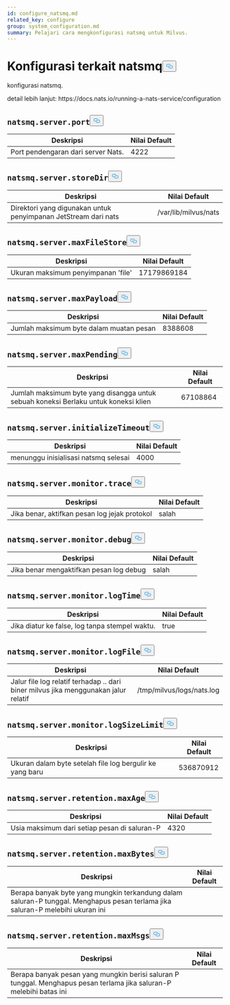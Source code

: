 ```yaml
---
id: configure_natsmq.md
related_key: configure
group: system_configuration.md
summary: Pelajari cara mengkonfigurasi natsmq untuk Milvus.
---
```

<h1 id="natsmq-related-Configurations" class="common-anchor-header">Konfigurasi terkait natsmq<button data-href="#natsmq-related-Configurations" class="anchor-icon" translate="no">
      <svg translate="no"
        aria-hidden="true"
        focusable="false"
        height="20"
        version="1.1"
        viewBox="0 0 16 16"
        width="16"
      >
        <path
          fill="#0092E4"
          fill-rule="evenodd"
          d="M4 9h1v1H4c-1.5 0-3-1.69-3-3.5S2.55 3 4 3h4c1.45 0 3 1.69 3 3.5 0 1.41-.91 2.72-2 3.25V8.59c.58-.45 1-1.27 1-2.09C10 5.22 8.98 4 8 4H4c-.98 0-2 1.22-2 2.5S3 9 4 9zm9-3h-1v1h1c1 0 2 1.22 2 2.5S13.98 12 13 12H9c-.98 0-2-1.22-2-2.5 0-.83.42-1.64 1-2.09V6.25c-1.09.53-2 1.84-2 3.25C6 11.31 7.55 13 9 13h4c1.45 0 3-1.69 3-3.5S14.5 6 13 6z"
        ></path>
      </svg>
    </button></h1><p>konfigurasi natsmq.</p>
<p>detail lebih lanjut: https://docs.nats.io/running-a-nats-service/configuration</p>
<h2 id="natsmqserverport" class="common-anchor-header"><code translate="no">natsmq.server.port</code><button data-href="#natsmqserverport" class="anchor-icon" translate="no">
      <svg translate="no"
        aria-hidden="true"
        focusable="false"
        height="20"
        version="1.1"
        viewBox="0 0 16 16"
        width="16"
      >
        <path
          fill="#0092E4"
          fill-rule="evenodd"
          d="M4 9h1v1H4c-1.5 0-3-1.69-3-3.5S2.55 3 4 3h4c1.45 0 3 1.69 3 3.5 0 1.41-.91 2.72-2 3.25V8.59c.58-.45 1-1.27 1-2.09C10 5.22 8.98 4 8 4H4c-.98 0-2 1.22-2 2.5S3 9 4 9zm9-3h-1v1h1c1 0 2 1.22 2 2.5S13.98 12 13 12H9c-.98 0-2-1.22-2-2.5 0-.83.42-1.64 1-2.09V6.25c-1.09.53-2 1.84-2 3.25C6 11.31 7.55 13 9 13h4c1.45 0 3-1.69 3-3.5S14.5 6 13 6z"
        ></path>
      </svg>
    </button></h2><table id="natsmq.server.port">
  <thead>
    <tr>
      <th class="width80">Deskripsi</th>
      <th class="width20">Nilai Default</th> 
    </tr>
  </thead>
  <tbody>
    <tr>
      <td>        Port pendengaran dari server Nats.      </td>
      <td>4222</td>
    </tr>
  </tbody>
</table>
<h2 id="natsmqserverstoreDir" class="common-anchor-header"><code translate="no">natsmq.server.storeDir</code><button data-href="#natsmqserverstoreDir" class="anchor-icon" translate="no">
      <svg translate="no"
        aria-hidden="true"
        focusable="false"
        height="20"
        version="1.1"
        viewBox="0 0 16 16"
        width="16"
      >
        <path
          fill="#0092E4"
          fill-rule="evenodd"
          d="M4 9h1v1H4c-1.5 0-3-1.69-3-3.5S2.55 3 4 3h4c1.45 0 3 1.69 3 3.5 0 1.41-.91 2.72-2 3.25V8.59c.58-.45 1-1.27 1-2.09C10 5.22 8.98 4 8 4H4c-.98 0-2 1.22-2 2.5S3 9 4 9zm9-3h-1v1h1c1 0 2 1.22 2 2.5S13.98 12 13 12H9c-.98 0-2-1.22-2-2.5 0-.83.42-1.64 1-2.09V6.25c-1.09.53-2 1.84-2 3.25C6 11.31 7.55 13 9 13h4c1.45 0 3-1.69 3-3.5S14.5 6 13 6z"
        ></path>
      </svg>
    </button></h2><table id="natsmq.server.storeDir">
  <thead>
    <tr>
      <th class="width80">Deskripsi</th>
      <th class="width20">Nilai Default</th> 
    </tr>
  </thead>
  <tbody>
    <tr>
      <td>        Direktori yang digunakan untuk penyimpanan JetStream dari nats    </td>
      <td>/var/lib/milvus/nats</td>
    </tr>
  </tbody>
</table>
<h2 id="natsmqservermaxFileStore" class="common-anchor-header"><code translate="no">natsmq.server.maxFileStore</code><button data-href="#natsmqservermaxFileStore" class="anchor-icon" translate="no">
      <svg translate="no"
        aria-hidden="true"
        focusable="false"
        height="20"
        version="1.1"
        viewBox="0 0 16 16"
        width="16"
      >
        <path
          fill="#0092E4"
          fill-rule="evenodd"
          d="M4 9h1v1H4c-1.5 0-3-1.69-3-3.5S2.55 3 4 3h4c1.45 0 3 1.69 3 3.5 0 1.41-.91 2.72-2 3.25V8.59c.58-.45 1-1.27 1-2.09C10 5.22 8.98 4 8 4H4c-.98 0-2 1.22-2 2.5S3 9 4 9zm9-3h-1v1h1c1 0 2 1.22 2 2.5S13.98 12 13 12H9c-.98 0-2-1.22-2-2.5 0-.83.42-1.64 1-2.09V6.25c-1.09.53-2 1.84-2 3.25C6 11.31 7.55 13 9 13h4c1.45 0 3-1.69 3-3.5S14.5 6 13 6z"
        ></path>
      </svg>
    </button></h2><table id="natsmq.server.maxFileStore">
  <thead>
    <tr>
      <th class="width80">Deskripsi</th>
      <th class="width20">Nilai Default</th> 
    </tr>
  </thead>
  <tbody>
    <tr>
      <td>        Ukuran maksimum penyimpanan 'file'      </td>
      <td>17179869184</td>
    </tr>
  </tbody>
</table>
<h2 id="natsmqservermaxPayload" class="common-anchor-header"><code translate="no">natsmq.server.maxPayload</code><button data-href="#natsmqservermaxPayload" class="anchor-icon" translate="no">
      <svg translate="no"
        aria-hidden="true"
        focusable="false"
        height="20"
        version="1.1"
        viewBox="0 0 16 16"
        width="16"
      >
        <path
          fill="#0092E4"
          fill-rule="evenodd"
          d="M4 9h1v1H4c-1.5 0-3-1.69-3-3.5S2.55 3 4 3h4c1.45 0 3 1.69 3 3.5 0 1.41-.91 2.72-2 3.25V8.59c.58-.45 1-1.27 1-2.09C10 5.22 8.98 4 8 4H4c-.98 0-2 1.22-2 2.5S3 9 4 9zm9-3h-1v1h1c1 0 2 1.22 2 2.5S13.98 12 13 12H9c-.98 0-2-1.22-2-2.5 0-.83.42-1.64 1-2.09V6.25c-1.09.53-2 1.84-2 3.25C6 11.31 7.55 13 9 13h4c1.45 0 3-1.69 3-3.5S14.5 6 13 6z"
        ></path>
      </svg>
    </button></h2><table id="natsmq.server.maxPayload">
  <thead>
    <tr>
      <th class="width80">Deskripsi</th>
      <th class="width20">Nilai Default</th> 
    </tr>
  </thead>
  <tbody>
    <tr>
      <td>        Jumlah maksimum byte dalam muatan pesan     </td>
      <td>8388608</td>
    </tr>
  </tbody>
</table>
<h2 id="natsmqservermaxPending" class="common-anchor-header"><code translate="no">natsmq.server.maxPending</code><button data-href="#natsmqservermaxPending" class="anchor-icon" translate="no">
      <svg translate="no"
        aria-hidden="true"
        focusable="false"
        height="20"
        version="1.1"
        viewBox="0 0 16 16"
        width="16"
      >
        <path
          fill="#0092E4"
          fill-rule="evenodd"
          d="M4 9h1v1H4c-1.5 0-3-1.69-3-3.5S2.55 3 4 3h4c1.45 0 3 1.69 3 3.5 0 1.41-.91 2.72-2 3.25V8.59c.58-.45 1-1.27 1-2.09C10 5.22 8.98 4 8 4H4c-.98 0-2 1.22-2 2.5S3 9 4 9zm9-3h-1v1h1c1 0 2 1.22 2 2.5S13.98 12 13 12H9c-.98 0-2-1.22-2-2.5 0-.83.42-1.64 1-2.09V6.25c-1.09.53-2 1.84-2 3.25C6 11.31 7.55 13 9 13h4c1.45 0 3-1.69 3-3.5S14.5 6 13 6z"
        ></path>
      </svg>
    </button></h2><table id="natsmq.server.maxPending">
  <thead>
    <tr>
      <th class="width80">Deskripsi</th>
      <th class="width20">Nilai Default</th> 
    </tr>
  </thead>
  <tbody>
    <tr>
      <td>        Jumlah maksimum byte yang disangga untuk sebuah koneksi Berlaku untuk koneksi klien     </td>
      <td>67108864</td>
    </tr>
  </tbody>
</table>
<h2 id="natsmqserverinitializeTimeout" class="common-anchor-header"><code translate="no">natsmq.server.initializeTimeout</code><button data-href="#natsmqserverinitializeTimeout" class="anchor-icon" translate="no">
      <svg translate="no"
        aria-hidden="true"
        focusable="false"
        height="20"
        version="1.1"
        viewBox="0 0 16 16"
        width="16"
      >
        <path
          fill="#0092E4"
          fill-rule="evenodd"
          d="M4 9h1v1H4c-1.5 0-3-1.69-3-3.5S2.55 3 4 3h4c1.45 0 3 1.69 3 3.5 0 1.41-.91 2.72-2 3.25V8.59c.58-.45 1-1.27 1-2.09C10 5.22 8.98 4 8 4H4c-.98 0-2 1.22-2 2.5S3 9 4 9zm9-3h-1v1h1c1 0 2 1.22 2 2.5S13.98 12 13 12H9c-.98 0-2-1.22-2-2.5 0-.83.42-1.64 1-2.09V6.25c-1.09.53-2 1.84-2 3.25C6 11.31 7.55 13 9 13h4c1.45 0 3-1.69 3-3.5S14.5 6 13 6z"
        ></path>
      </svg>
    </button></h2><table id="natsmq.server.initializeTimeout">
  <thead>
    <tr>
      <th class="width80">Deskripsi</th>
      <th class="width20">Nilai Default</th> 
    </tr>
  </thead>
  <tbody>
    <tr>
      <td>        menunggu inisialisasi natsmq selesai      </td>
      <td>4000</td>
    </tr>
  </tbody>
</table>
<h2 id="natsmqservermonitortrace" class="common-anchor-header"><code translate="no">natsmq.server.monitor.trace</code><button data-href="#natsmqservermonitortrace" class="anchor-icon" translate="no">
      <svg translate="no"
        aria-hidden="true"
        focusable="false"
        height="20"
        version="1.1"
        viewBox="0 0 16 16"
        width="16"
      >
        <path
          fill="#0092E4"
          fill-rule="evenodd"
          d="M4 9h1v1H4c-1.5 0-3-1.69-3-3.5S2.55 3 4 3h4c1.45 0 3 1.69 3 3.5 0 1.41-.91 2.72-2 3.25V8.59c.58-.45 1-1.27 1-2.09C10 5.22 8.98 4 8 4H4c-.98 0-2 1.22-2 2.5S3 9 4 9zm9-3h-1v1h1c1 0 2 1.22 2 2.5S13.98 12 13 12H9c-.98 0-2-1.22-2-2.5 0-.83.42-1.64 1-2.09V6.25c-1.09.53-2 1.84-2 3.25C6 11.31 7.55 13 9 13h4c1.45 0 3-1.69 3-3.5S14.5 6 13 6z"
        ></path>
      </svg>
    </button></h2><table id="natsmq.server.monitor.trace">
  <thead>
    <tr>
      <th class="width80">Deskripsi</th>
      <th class="width20">Nilai Default</th> 
    </tr>
  </thead>
  <tbody>
    <tr>
      <td>        Jika benar, aktifkan pesan log jejak protokol      </td>
      <td>salah</td>
    </tr>
  </tbody>
</table>
<h2 id="natsmqservermonitordebug" class="common-anchor-header"><code translate="no">natsmq.server.monitor.debug</code><button data-href="#natsmqservermonitordebug" class="anchor-icon" translate="no">
      <svg translate="no"
        aria-hidden="true"
        focusable="false"
        height="20"
        version="1.1"
        viewBox="0 0 16 16"
        width="16"
      >
        <path
          fill="#0092E4"
          fill-rule="evenodd"
          d="M4 9h1v1H4c-1.5 0-3-1.69-3-3.5S2.55 3 4 3h4c1.45 0 3 1.69 3 3.5 0 1.41-.91 2.72-2 3.25V8.59c.58-.45 1-1.27 1-2.09C10 5.22 8.98 4 8 4H4c-.98 0-2 1.22-2 2.5S3 9 4 9zm9-3h-1v1h1c1 0 2 1.22 2 2.5S13.98 12 13 12H9c-.98 0-2-1.22-2-2.5 0-.83.42-1.64 1-2.09V6.25c-1.09.53-2 1.84-2 3.25C6 11.31 7.55 13 9 13h4c1.45 0 3-1.69 3-3.5S14.5 6 13 6z"
        ></path>
      </svg>
    </button></h2><table id="natsmq.server.monitor.debug">
  <thead>
    <tr>
      <th class="width80">Deskripsi</th>
      <th class="width20">Nilai Default</th> 
    </tr>
  </thead>
  <tbody>
    <tr>
      <td>        Jika benar mengaktifkan pesan log debug     </td>
      <td>salah</td>
    </tr>
  </tbody>
</table>
<h2 id="natsmqservermonitorlogTime" class="common-anchor-header"><code translate="no">natsmq.server.monitor.logTime</code><button data-href="#natsmqservermonitorlogTime" class="anchor-icon" translate="no">
      <svg translate="no"
        aria-hidden="true"
        focusable="false"
        height="20"
        version="1.1"
        viewBox="0 0 16 16"
        width="16"
      >
        <path
          fill="#0092E4"
          fill-rule="evenodd"
          d="M4 9h1v1H4c-1.5 0-3-1.69-3-3.5S2.55 3 4 3h4c1.45 0 3 1.69 3 3.5 0 1.41-.91 2.72-2 3.25V8.59c.58-.45 1-1.27 1-2.09C10 5.22 8.98 4 8 4H4c-.98 0-2 1.22-2 2.5S3 9 4 9zm9-3h-1v1h1c1 0 2 1.22 2 2.5S13.98 12 13 12H9c-.98 0-2-1.22-2-2.5 0-.83.42-1.64 1-2.09V6.25c-1.09.53-2 1.84-2 3.25C6 11.31 7.55 13 9 13h4c1.45 0 3-1.69 3-3.5S14.5 6 13 6z"
        ></path>
      </svg>
    </button></h2><table id="natsmq.server.monitor.logTime">
  <thead>
    <tr>
      <th class="width80">Deskripsi</th>
      <th class="width20">Nilai Default</th> 
    </tr>
  </thead>
  <tbody>
    <tr>
      <td>        Jika diatur ke false, log tanpa stempel waktu.      </td>
      <td>true</td>
    </tr>
  </tbody>
</table>
<h2 id="natsmqservermonitorlogFile" class="common-anchor-header"><code translate="no">natsmq.server.monitor.logFile</code><button data-href="#natsmqservermonitorlogFile" class="anchor-icon" translate="no">
      <svg translate="no"
        aria-hidden="true"
        focusable="false"
        height="20"
        version="1.1"
        viewBox="0 0 16 16"
        width="16"
      >
        <path
          fill="#0092E4"
          fill-rule="evenodd"
          d="M4 9h1v1H4c-1.5 0-3-1.69-3-3.5S2.55 3 4 3h4c1.45 0 3 1.69 3 3.5 0 1.41-.91 2.72-2 3.25V8.59c.58-.45 1-1.27 1-2.09C10 5.22 8.98 4 8 4H4c-.98 0-2 1.22-2 2.5S3 9 4 9zm9-3h-1v1h1c1 0 2 1.22 2 2.5S13.98 12 13 12H9c-.98 0-2-1.22-2-2.5 0-.83.42-1.64 1-2.09V6.25c-1.09.53-2 1.84-2 3.25C6 11.31 7.55 13 9 13h4c1.45 0 3-1.69 3-3.5S14.5 6 13 6z"
        ></path>
      </svg>
    </button></h2><table id="natsmq.server.monitor.logFile">
  <thead>
    <tr>
      <th class="width80">Deskripsi</th>
      <th class="width20">Nilai Default</th> 
    </tr>
  </thead>
  <tbody>
    <tr>
      <td>        Jalur file log relatif terhadap .. dari biner milvus jika menggunakan jalur relatif      </td>
      <td>/tmp/milvus/logs/nats.log</td>
    </tr>
  </tbody>
</table>
<h2 id="natsmqservermonitorlogSizeLimit" class="common-anchor-header"><code translate="no">natsmq.server.monitor.logSizeLimit</code><button data-href="#natsmqservermonitorlogSizeLimit" class="anchor-icon" translate="no">
      <svg translate="no"
        aria-hidden="true"
        focusable="false"
        height="20"
        version="1.1"
        viewBox="0 0 16 16"
        width="16"
      >
        <path
          fill="#0092E4"
          fill-rule="evenodd"
          d="M4 9h1v1H4c-1.5 0-3-1.69-3-3.5S2.55 3 4 3h4c1.45 0 3 1.69 3 3.5 0 1.41-.91 2.72-2 3.25V8.59c.58-.45 1-1.27 1-2.09C10 5.22 8.98 4 8 4H4c-.98 0-2 1.22-2 2.5S3 9 4 9zm9-3h-1v1h1c1 0 2 1.22 2 2.5S13.98 12 13 12H9c-.98 0-2-1.22-2-2.5 0-.83.42-1.64 1-2.09V6.25c-1.09.53-2 1.84-2 3.25C6 11.31 7.55 13 9 13h4c1.45 0 3-1.69 3-3.5S14.5 6 13 6z"
        ></path>
      </svg>
    </button></h2><table id="natsmq.server.monitor.logSizeLimit">
  <thead>
    <tr>
      <th class="width80">Deskripsi</th>
      <th class="width20">Nilai Default</th> 
    </tr>
  </thead>
  <tbody>
    <tr>
      <td>        Ukuran dalam byte setelah file log bergulir ke yang baru    </td>
      <td>536870912</td>
    </tr>
  </tbody>
</table>
<h2 id="natsmqserverretentionmaxAge" class="common-anchor-header"><code translate="no">natsmq.server.retention.maxAge</code><button data-href="#natsmqserverretentionmaxAge" class="anchor-icon" translate="no">
      <svg translate="no"
        aria-hidden="true"
        focusable="false"
        height="20"
        version="1.1"
        viewBox="0 0 16 16"
        width="16"
      >
        <path
          fill="#0092E4"
          fill-rule="evenodd"
          d="M4 9h1v1H4c-1.5 0-3-1.69-3-3.5S2.55 3 4 3h4c1.45 0 3 1.69 3 3.5 0 1.41-.91 2.72-2 3.25V8.59c.58-.45 1-1.27 1-2.09C10 5.22 8.98 4 8 4H4c-.98 0-2 1.22-2 2.5S3 9 4 9zm9-3h-1v1h1c1 0 2 1.22 2 2.5S13.98 12 13 12H9c-.98 0-2-1.22-2-2.5 0-.83.42-1.64 1-2.09V6.25c-1.09.53-2 1.84-2 3.25C6 11.31 7.55 13 9 13h4c1.45 0 3-1.69 3-3.5S14.5 6 13 6z"
        ></path>
      </svg>
    </button></h2><table id="natsmq.server.retention.maxAge">
  <thead>
    <tr>
      <th class="width80">Deskripsi</th>
      <th class="width20">Nilai Default</th> 
    </tr>
  </thead>
  <tbody>
    <tr>
      <td>        Usia maksimum dari setiap pesan di saluran-P      </td>
      <td>4320</td>
    </tr>
  </tbody>
</table>
<h2 id="natsmqserverretentionmaxBytes" class="common-anchor-header"><code translate="no">natsmq.server.retention.maxBytes</code><button data-href="#natsmqserverretentionmaxBytes" class="anchor-icon" translate="no">
      <svg translate="no"
        aria-hidden="true"
        focusable="false"
        height="20"
        version="1.1"
        viewBox="0 0 16 16"
        width="16"
      >
        <path
          fill="#0092E4"
          fill-rule="evenodd"
          d="M4 9h1v1H4c-1.5 0-3-1.69-3-3.5S2.55 3 4 3h4c1.45 0 3 1.69 3 3.5 0 1.41-.91 2.72-2 3.25V8.59c.58-.45 1-1.27 1-2.09C10 5.22 8.98 4 8 4H4c-.98 0-2 1.22-2 2.5S3 9 4 9zm9-3h-1v1h1c1 0 2 1.22 2 2.5S13.98 12 13 12H9c-.98 0-2-1.22-2-2.5 0-.83.42-1.64 1-2.09V6.25c-1.09.53-2 1.84-2 3.25C6 11.31 7.55 13 9 13h4c1.45 0 3-1.69 3-3.5S14.5 6 13 6z"
        ></path>
      </svg>
    </button></h2><table id="natsmq.server.retention.maxBytes">
  <thead>
    <tr>
      <th class="width80">Deskripsi</th>
      <th class="width20">Nilai Default</th> 
    </tr>
  </thead>
  <tbody>
    <tr>
      <td>        Berapa banyak byte yang mungkin terkandung dalam saluran-P tunggal. Menghapus pesan terlama jika saluran-P melebihi ukuran ini   </td>
      <td></td>
    </tr>
  </tbody>
</table>
<h2 id="natsmqserverretentionmaxMsgs" class="common-anchor-header"><code translate="no">natsmq.server.retention.maxMsgs</code><button data-href="#natsmqserverretentionmaxMsgs" class="anchor-icon" translate="no">
      <svg translate="no"
        aria-hidden="true"
        focusable="false"
        height="20"
        version="1.1"
        viewBox="0 0 16 16"
        width="16"
      >
        <path
          fill="#0092E4"
          fill-rule="evenodd"
          d="M4 9h1v1H4c-1.5 0-3-1.69-3-3.5S2.55 3 4 3h4c1.45 0 3 1.69 3 3.5 0 1.41-.91 2.72-2 3.25V8.59c.58-.45 1-1.27 1-2.09C10 5.22 8.98 4 8 4H4c-.98 0-2 1.22-2 2.5S3 9 4 9zm9-3h-1v1h1c1 0 2 1.22 2 2.5S13.98 12 13 12H9c-.98 0-2-1.22-2-2.5 0-.83.42-1.64 1-2.09V6.25c-1.09.53-2 1.84-2 3.25C6 11.31 7.55 13 9 13h4c1.45 0 3-1.69 3-3.5S14.5 6 13 6z"
        ></path>
      </svg>
    </button></h2><table id="natsmq.server.retention.maxMsgs">
  <thead>
    <tr>
      <th class="width80">Deskripsi</th>
      <th class="width20">Nilai Default</th> 
    </tr>
  </thead>
  <tbody>
    <tr>
      <td>        Berapa banyak pesan yang mungkin berisi saluran P tunggal. Menghapus pesan terlama jika saluran-P melebihi batas ini   </td>
      <td></td>
    </tr>
  </tbody>
</table>
